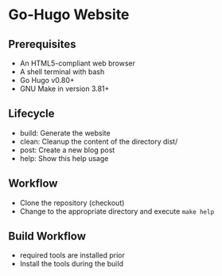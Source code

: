 # Go-Hugo Website
## Prerequisites
* An HTML5-compliant web browser
* A shell terminal with bash
* Go Hugo v0.80+
* GNU Make in version 3.81+
## Lifecycle
* build: Generate the website
* clean: Cleanup the content of the directory dist/
* post: Create a new blog post 
* help: Show this help usage
## Workflow
* Clone the repository (checkout)
* Change to the appropriate directory and execute `make help`
## Build Workflow
*  required tools are installed prior
* Install the tools during the build
